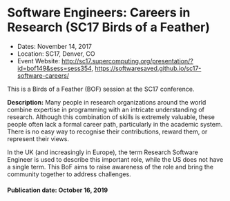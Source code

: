 # Software Engineers: Careers in Research (SC17 Birds of a Feather)

- Dates: November 14, 2017
- Location: SC17, Denver, CO
- Event Website: http://sc17.supercomputing.org/presentation/?id=bof149&sess=sess354, https://softwaresaved.github.io/sc17-software-careers/

This is a Birds of a Feather (BOF) session at the SC17 conference.

**Description:**  Many people in research organizations around the world combine expertise in programming with an intricate understanding of research. Although this combination of skills is extremely valuable, these people often lack a formal career path, particularly in the academic system. There is no easy way to recognise their contributions, reward them, or represent their views.

In the UK (and increasingly in Europe), the term Research Software Engineer is used to describe this important role, while the US does not have a single term. This BoF aims to raise awareness of the role and bring the community together to address challenges.

#### Publication date: October 16, 2019

<!---
Publish: yes
Categories: development, Collaboration
Topics: software engineering, projects and organizations
Tags: conference
Level: 2
Prerequisites: default
Aggregate: none
--->
